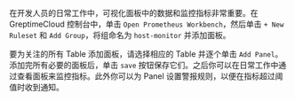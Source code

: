 
在开发人员的日常工作中，可视化面板中的数据和监控指标非常重要。在 GreptimeCloud 控制台中，单击 `Open Prometheus Workbench`，然后单击 `+ New Ruleset` 和 `Add Group`，将组命名为 `host-monitor` 并添加面板。

要为关注的所有 Table 添加面板，请选择相应的 Table 并逐个单击 `Add Panel`。添加完所有必要的面板后，单击 `save` 按钮保存它们。之后你可以在日常工作中通过查看面板来监控指标。此外你可以为 Panel 设置警报规则，以便在指标超过阈值时收到通知。

<!-- 编不下去了，等新版控制台出来 -->
